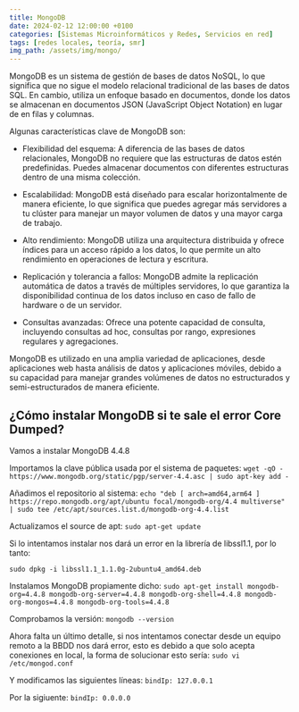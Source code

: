 ```yaml
---
title: MongoDB
date: 2024-02-12 12:00:00 +0100
categories: [Sistemas Microinformáticos y Redes, Servicios en red]
tags: [redes locales, teoría, smr]
img_path: /assets/img/mongo/
---
```


MongoDB es un sistema de gestión de bases de datos NoSQL, lo que significa que no sigue el modelo relacional tradicional de las bases de datos SQL. En cambio, utiliza un enfoque basado en documentos, donde los datos se almacenan en documentos JSON (JavaScript Object Notation) en lugar de en filas y columnas.

Algunas características clave de MongoDB son:

- Flexibilidad del esquema: A diferencia de las bases de datos relacionales, MongoDB no requiere que las estructuras de datos estén predefinidas. Puedes almacenar documentos con diferentes estructuras dentro de una misma colección.

- Escalabilidad: MongoDB está diseñado para escalar horizontalmente de manera eficiente, lo que significa que puedes agregar más servidores a tu clúster para manejar un mayor volumen de datos y una mayor carga de trabajo.

- Alto rendimiento: MongoDB utiliza una arquitectura distribuida y ofrece índices para un acceso rápido a los datos, lo que permite un alto rendimiento en operaciones de lectura y escritura.

- Replicación y tolerancia a fallos: MongoDB admite la replicación automática de datos a través de múltiples servidores, lo que garantiza la disponibilidad continua de los datos incluso en caso de fallo de hardware o de un servidor.

- Consultas avanzadas: Ofrece una potente capacidad de consulta, incluyendo consultas ad hoc, consultas por rango, expresiones regulares y agregaciones.

MongoDB es utilizado en una amplia variedad de aplicaciones, desde aplicaciones web hasta análisis de datos y aplicaciones móviles, debido a su capacidad para manejar grandes volúmenes de datos no estructurados y semi-estructurados de manera eficiente.

## ¿Cómo instalar MongoDB si te sale el error Core Dumped?

Vamos a instalar MongoDB 4.4.8

Importamos la clave pública usada por el sistema de paquetes:
```wget -qO - https://www.mongodb.org/static/pgp/server-4.4.asc | sudo apt-key add -```

Añadimos el repositorio al sistema:
```echo "deb [ arch=amd64,arm64 ] https://repo.mongodb.org/apt/ubuntu focal/mongodb-org/4.4 multiverse" | sudo tee /etc/apt/sources.list.d/mongodb-org-4.4.list```

Actualizamos el source de apt:
```sudo apt-get update```

Si lo intentamos instalar nos dará un error en la librería de libssl1.1, por lo tanto:
```wget http://archive.ubuntu.com/ubuntu/pool/main/o/openssl/libssl1.1_1.1.0g-2ubuntu4_amd64.deb
sudo dpkg -i libssl1.1_1.1.0g-2ubuntu4_amd64.deb
```

Instalamos MongoDB propiamente dicho:
```sudo apt-get install mongodb-org=4.4.8 mongodb-org-server=4.4.8 mongodb-org-shell=4.4.8 mongodb-org-mongos=4.4.8 mongodb-org-tools=4.4.8```

Comprobamos la versión:
```mongodb --version```

Ahora falta un último detalle, si nos intentamos conectar desde un equipo remoto a la BBDD nos dará error, esto es debido a que solo acepta conexiones en local, la forma de solucionar esto sería:
```sudo vi /etc/mongod.conf```

Y modificamos las siguientes líneas:
```bindIp: 127.0.0.1```

Por la sigiuente:
```bindIp: 0.0.0.0```
